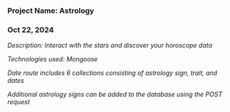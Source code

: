 ### Project Name:  Astrology

### Oct 22, 2024

*Description:  Interact with the stars and discover your horoscope data*

*Technologies used:  Mongoose*

*Date route includes 6 collections consisting of astrology sign, trait, and dates*

*Additional astrology signs can be added to the database using the POST request*



